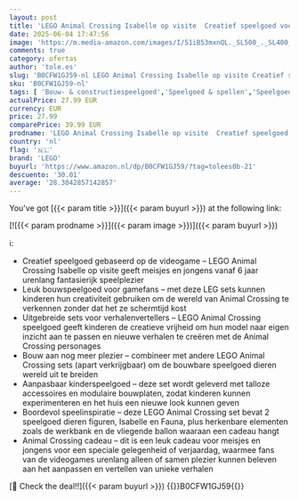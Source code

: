 ```yaml
---
layout: post
title: 'LEGO Animal Crossing Isabelle op visite  Creatief speelgoed voor kinderen Bouwpakket met 2 Poppetjes van Personages uit de Game Waaronder Fauna Cadeau voor Meisjes en Jongens van 6 jaar en ouder 77049'
date: 2025-06-04 17:47:56
image: 'https://m.media-amazon.com/images/I/51iB53mxnQL._SL500_._SL400_.jpg'
comments: true
category: ofertas
author: 'tole.es'
slug: 'B0CFW1GJ59-nl LEGO Animal Crossing Isabelle op visite Creatief speelgoed...'
sku: 'B0CFW1GJ59-nl'
tags: [ 'Bouw- & constructiespeelgoed','Speelgoed & spellen','Speelgoedbouwsets','lego','🇳🇱', ]
actualPrice: 27.99 EUR
currency: EUR
price: 27.99
comparePrice: 39.99 EUR
prodname: 'LEGO Animal Crossing Isabelle op visite  Creatief speelgoed voor kinderen Bouwpakket met 2 Poppetjes van Personages uit de Game Waaronder Fauna Cadeau voor Meisjes en Jongens van 6 jaar en ouder 77049'
country: 'nl'
flag: '🇳🇱'
brand: 'LEGO'
buyurl: 'https://www.amazon.nl/dp/B0CFW1GJ59/?tag=tolees0b-21'
descuento: '30.01'
average: '28.3042857142857'
---
```


You've got [{{< param title >}}]({{< param buyurl >}}) at the following link:

[![{{< param prodname >}}]({{< param image >}})]({{< param buyurl >}})

ℹ️:

- Creatief speelgoed gebaseerd op de videogame – LEGO Animal Crossing Isabelle op visite geeft meisjes en jongens vanaf 6 jaar urenlang fantasierijk speelplezier
- Leuk bouwspeelgoed voor gamefans – met deze LEG sets kunnen kinderen hun creativiteit gebruiken om de wereld van Animal Crossing te verkennen zonder dat het ze schermtijd kost
- Uitgebreide sets voor verhalenvertellers – LEGO Animal Crossing speelgoed geeft kinderen de creatieve vrijheid om hun model naar eigen inzicht aan te passen en nieuwe verhalen te creëren met de Animal Crossing personages
- Bouw aan nog meer plezier – combineer met andere LEGO Animal Crossing sets (apart verkrijgbaar) om de bouwbare speelgoed dieren wereld uit te breiden
- Aanpasbaar kinderspeelgoed – deze set wordt geleverd met talloze accessoires en modulaire bouwplaten, zodat kinderen kunnen experimenteren en het huis een nieuwe look kunnen geven
- Boordevol speelinspiratie – deze LEGO Animal Crossing set bevat 2 speelgoed dieren figuren, Isabelle en Fauna, plus herkenbare elementen zoals de werkbank en de vliegende ballon waaraan een cadeau hangt
- Animal Crossing cadeau – dit is een leuk cadeau voor meisjes en jongens voor een speciale gelegenheid of verjaardag, waarmee fans van de videogames urenlang alleen of samen plezier kunnen beleven aan het aanpassen en vertellen van unieke verhalen

[🛒 Check the deal!!]({{< param buyurl >}})
{{<world>}}B0CFW1GJ59{{</world>}}
